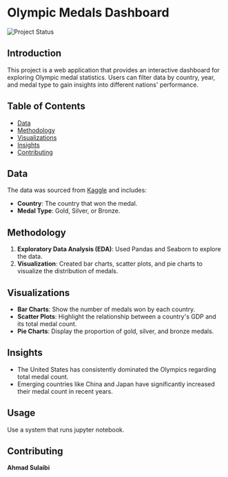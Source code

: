 
# Olympic Medals Dashboard

![Project Status](https://img.shields.io/badge/status-active-brightgreen)

## Introduction
This project is a web application that provides an interactive dashboard for exploring Olympic medal statistics. Users can filter data by country, year, and medal type to gain insights into different nations' performance.

## Table of Contents
- [Data](#Data)
- [Methodology](#Methodology)
- [Visualizations](#Visualizations)
- [Insights](#Insights)
- [Contributing](#contributing)

## Data
The data was sourced from [Kaggle](https://www.kaggle.com/code/ahmadsulaibi/paris-olympics-visualization) and includes:
- **Country**: The country that won the medal.
- **Medal Type**: Gold, Silver, or Bronze.

## Methodology
1. **Exploratory Data Analysis (EDA)**: Used Pandas and Seaborn to explore the data.
2. **Visualization**: Created bar charts, scatter plots, and pie charts to visualize the distribution of medals.

## Visualizations
- **Bar Charts**: Show the number of medals won by each country.
- **Scatter Plots**: Highlight the relationship between a country's GDP and its total medal count.
- **Pie Charts**: Display the proportion of gold, silver, and bronze medals.

## Insights
- The United States has consistently dominated the Olympics regarding total medal count.
- Emerging countries like China and Japan have significantly increased their medal count in recent years.

## Usage
Use a system that runs jupyter notebook.

## Contributing
**Ahmad Sulaibi**
